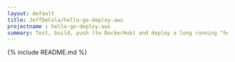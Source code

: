 ```yaml
---
layout: default
title: JeffDeCola/hello-go-deploy-aws
projectname : hello-go-deploy-aws
summary: Test, build, push (to DockerHub) and deploy a long running "hello-world" Docker Image to amazon web services (aws).
---
```


{% include README.md %}
